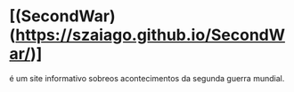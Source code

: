 # [(SecondWar)(https://szaiago.github.io/SecondWar/)]
é um site informativo sobreos acontecimentos da segunda guerra mundial.